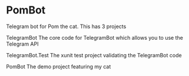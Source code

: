# PomBot
Telegram bot for Pom the cat. This has 3 projects

TelegramBot
The core code for TelegramBot which allows you to use the Telegram API

TelegramBot.Test
The xunit test project validating the TelegramBot code

PomBot
The demo project featuring my cat
